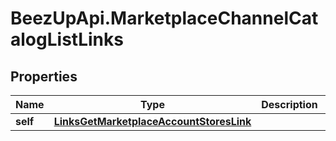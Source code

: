 # BeezUpApi.MarketplaceChannelCatalogListLinks

## Properties
Name | Type | Description | Notes
------------ | ------------- | ------------- | -------------
**self** | [**LinksGetMarketplaceAccountStoresLink**](LinksGetMarketplaceAccountStoresLink.md) |  | 


